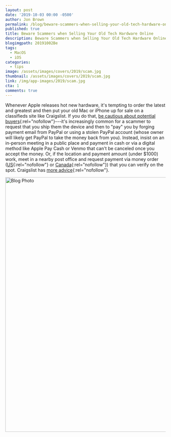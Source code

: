 ```yaml
---
layout: post
date: '2019-10-03 00:00 -0500'
author: Jon Brown
permalink: /blog/beware-scammers-when-selling-your-old-tech-hardware-online/
published: true
title: Beware Scammers when Selling Your Old Tech Hardware Online
description: Beware Scammers when Selling Your Old Tech Hardware Online
blogimgpath: 20191002Be
tags:
  - MacOS
  - iOS
categories:
  - tips
image: /assets/images/covers/2019/scam.jpg
thumbnail: /assets/images/covers/2019/scam.jpg
link: /img/app-images/2019/scam.jpg
cta: 1
comments: true
---
```

Whenever Apple releases hot new hardware, it's tempting to order the
latest and greatest and then put your old Mac or iPhone up for sale on a
classifieds site like Craigslist. If you do that, [be cautious about
potential
buyers](https://www.reddit.com/r/craigslist/comments/bkjw6f/this_is_probably_a_scammer_but/){:rel="nofollow"}---it's
increasingly common for a scammer to request that you ship them the
device and then to "pay" you by forging payment email from PayPal or
using a stolen PayPal account (whose owner will likely get PayPal to
take the money back from you). Instead, insist on an in-person meeting
in a public place and payment in cash or via a digital method like Apple
Pay Cash or Venmo that can't be canceled once you accept the money. Or,
if the location and payment amount (under \$1000) work, meet in a nearby
post office and request payment via money order
([US](https://www.usps.com/shop/money-orders.htm){:rel="nofollow"} or
[Canada](https://www.usps.com/shop/money-orders.htm){:rel="nofollow"}) that you
can verify on the spot. Craigslist has [more
advice](https://www.craigslist.org/about/scams){:rel="nofollow"}.

<img alt="Blog Photo" src="{{ site.site_cdn }}/assets/images/blog/2019/20191002Be/Scammer-advice-Craigslist.png" class="img-fluid rounded m-2" width="800" />